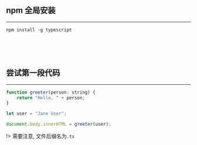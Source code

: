 ## npm 全局安装
---

```shell
npm install -g typescript
```

<br>
<br>
<br>

## 尝试第一段代码
---

```js
function greeter(person: string) {
    return "Hello, " + person;
}

let user = "Jane User";

document.body.innerHTML = greeter(user);
```

!> 需要注意, 文件后缀名为`.ts`